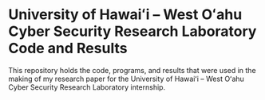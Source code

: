# University of Hawaiʻi – West Oʻahu Cyber Security Research Laboratory Code and Results
This repository holds the code, programs, and results that were used in the making of my research paper for the University of Hawaiʻi – West Oʻahu Cyber Security Research Laboratory internship.
